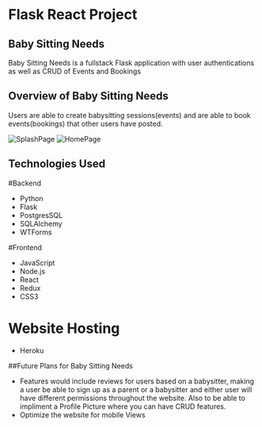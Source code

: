 # Flask React Project

## Baby Sitting Needs

Baby Sitting Needs is a fullstack Flask application with user authentications as well
as CRUD of Events and Bookings

## Overview of Baby Sitting Needs

Users are able to create babysitting sessions(events) and are able to book events(bookings) 
that other users have posted.

![SplashPage](https://babysittingneeds.s3.us-west-1.amazonaws.com/FrontPage.png)
![HomePage](https://babysittingneeds.s3.us-west-1.amazonaws.com/HomePage.png)

## Technologies Used

#Backend
- Python
- Flask
- PostgresSQL
- SQLAlchemy
- WTForms

#Frontend
- JavaScript
- Node.js
- React
- Redux
- CSS3

# Website Hosting
- Heroku

##Future Plans for Baby Sitting Needs
- Features would include reviews for users based on a babysitter, making a user be able to sign up as a parent or a babysitter and either user will have different permissions throughout the website. Also to be able to impliment a Profile Picture where you can have CRUD features.
- Optimize the website for mobile Views

